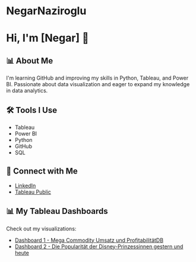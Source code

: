 # NegarNaziroglu
# Hi, I'm [Negar] 👋

## 📊 About Me
I'm learning GitHub and improving my skills in Python, Tableau, and Power BI. Passionate about data visualization and eager to expand my knowledge in data analytics.

## 🛠️ Tools I Use
- Tableau
- Power BI
- Python
- GitHub
- SQL

## 🔗 Connect with Me
- [LinkedIn](https://www.linkedin.com/in/your-profile)
- [Tableau Public](https://public.tableau.com/profile/your-profile)
  
## 📊 My Tableau Dashboards

Check out my visualizations:

- [Dashboard 1 - Mega Commodity Umsatz und ProfitabilitätDB](https://public.tableau.com/app/profile/negar.naziroglu/viz/MegaCommodityUmsatzundProfitabilittDB/MegaCommodityDashboard)
- [Dashboard 2 - Die Popularität der Disney-Prinzessinnen gestern und heute](https://public.tableau.com/app/profile/negar.naziroglu/viz/Diesney/Dashboard1)
